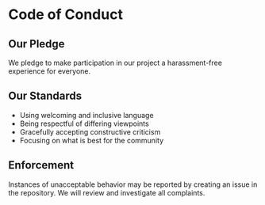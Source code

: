 # Code of Conduct

## Our Pledge

We pledge to make participation in our project a harassment-free experience for everyone.

## Our Standards

- Using welcoming and inclusive language
- Being respectful of differing viewpoints
- Gracefully accepting constructive criticism
- Focusing on what is best for the community

## Enforcement

Instances of unacceptable behavior may be reported by creating an issue in the repository.
We will review and investigate all complaints.
